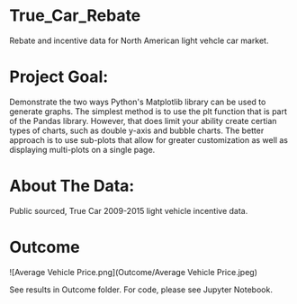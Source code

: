 # True_Car_Rebate
Rebate and incentive data for North American light vehcle car market. 

# Project Goal:
Demonstrate the two ways Python's Matplotlib library can be used to generate graphs. The simplest method is to use the plt function that is part of the Pandas library. However, that does limit your ability create certian types of charts, such as double y-axis and bubble charts. The better approach is to use sub-plots that allow for greater customization as well as displaying multi-plots on a single page.

# About The Data:
Public sourced, True Car 2009-2015 light vehicle incentive data.

# Outcome

![Average Vehicle Price.png](Outcome/Average Vehicle Price.jpeg)

See results in Outcome folder.
For code, please see Jupyter Notebook.
